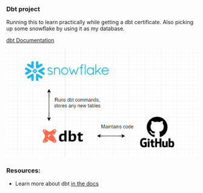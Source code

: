 

### Dbt project
Running this to learn practically while getting a dbt certificate.
Also picking up some snowflake by using it as my database. 

[dbt Documentation](https://cloud.getdbt.com/accounts/238602/develop/5556896/docs/index.html#!/overview)

<img src="dbt diagram.PNG" alt="DBT Diagram" />

### Resources:
- Learn more about dbt [in the docs](https://docs.getdbt.com/docs/introduction)

